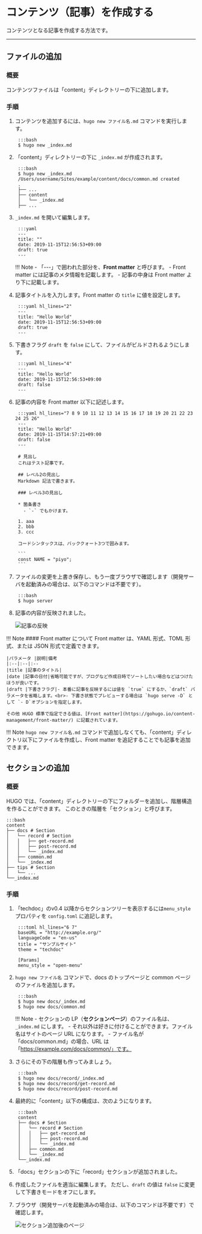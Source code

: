 # コンテンツ（記事）を作成する

コンテンツとなる記事を作成する方法です。

---
## ファイルの追加
### 概要
コンテンツファイルは「content」ディレクトリーの下に追加します。

### 手順

1. コンテンツを追加するには、`hugo new ファイル名.md` コマンドを実行します。

        :::bash
        $ hugo new _index.md

1. 「content」ディレクトリーの下に `_index.md` が作成されます。

        :::bash
        $ hugo new _index.md
        /Users/username/Sites/example/content/docs/common.md created
        .
        ├── ...
        ├── content
        │   └── _index.md
        ├── ...

1. `_index.md` を開いて編集します。

        :::yaml
        ---
        title: ""
        date: 2019-11-15T12:56:53+09:00
        draft: true
        ---

    !!! Note
        -  「---」で囲われた部分を、**Front matter** と呼びます。
        -  Front matter には記事のメタ情報を記載します。
        -  記事の中身は Front matter より下に記載します。

2. 記事タイトルを入力します。Front matter の `title` に値を設定します。

        :::yaml hl_lines="2"
        ---
        title: "Hello World"
        date: 2019-11-15T12:56:53+09:00
        draft: true
        ---

3. 下書きフラグ `draft` を `false` にして、ファイルがビルドされるようにします。

        :::yaml hl_lines="4"
        ---
        title: "Hello World"
        date: 2019-11-15T12:56:53+09:00
        draft: false
        ---

4. 記事の内容を Front matter 以下に記述します。

        :::yaml hl_lines="7 8 9 10 11 12 13 14 15 16 17 18 19 20 21 22 23 24 25 26"
        ---
        title: "Hello World"
        date: 2019-11-15T14:57:21+09:00
        draft: false
        ---

        # 見出し
        これはテスト記事です。

        ## レベル2の見出し
        Markdown 記法で書きます。

        ### レベル3の見出し

        * 箇条書き
          - `-` でもかけます。

        1. aaa
        2. bbb
        3. ccc

        コードシンタックスは、バッククォート3つで囲みます。

        ```
        const NAME = "piyo";
        ```

5. ファイルの変更を上書き保存し、もう一度ブラウザで確認します（開発サーバを起動済みの場合は、以下のコマンドは不要です）。

        :::bash
        $ hugo server

6. 記事の内容が反映されました。

    ![記事の反映](img/techdoc-add-content.png)

!!! Note
    #### Front matter について
    Front matter は、YAML 形式、TOML 形式、または JSON 形式で定義できます。

    |パラメータ |説明|備考
    |:--|:--|:--
    |title |記事のタイトル|
    |date |記事の日付|省略可能ですが、ブログなど作成日時でソートしたい場合などはつけたほうが良いです。
    |draft |下書きフラグ|- 本番に記事を反映するには値を `true` にするか、`draft` パラメータを省略します。<br>- 下書き状態でプレビューする場合は `hugo serve -D` として `- D`オプションを指定します。

    その他 HUGO 標準で指定できる値は、[Front matter](https://gohugo.io/content-management/front-matter/) に記載されています。

!!! Note
    `hugo new ファイル名.md` コマンドで追加しなくても、「content」ディレクトリ以下にファイルを作成し、Front matter を追記することでも記事を追加できます。

## セクションの追加
### 概要
HUGO では、「content」ディレクトリーの下にフォルダーを追加し、階層構造を作ることができます。
このときの階層を「セクション」と呼びます。

    :::bash
    content
    ├── docs # Section
    │   └── record # Section
    │   │   ├── get-record.md
    │   │   ├── post-record.md
    │   │   └── _index.md
    │   ├── common.md
    │   └── _index.md
    ├── tips # Section
    │   └── ...
    └──_index.md

### 手順

1. 「techdoc」のv0.4 以降からセクションツリーを表示するには`menu_style` プロパティを `config.toml` に追記します。

        :::toml hl_lines="6 7"
        baseURL = "http://example.org/"
        languageCode = "en-us"
        title = "サンプルサイト"
        theme = "techdoc"

        [Params]
        menu_style = "open-menu"

2. `hugo new ファイル名` コマンドで、docs のトップページと common ページのファイルを追加します。

        :::bash
        $ hugo new docs/_index.md
        $ hugo new docs/common.md

    !!! Note
        - セクションの LP（**セクションページ**）のファイル名は、`_index.md` にします。
        - それ以外は好きに付けることができます。ファイル名はサイトのページ URL になります。
            - ファイル名が「docs/common.md」の場合、URL は「https://example.com/docs/common/」です。

3. さらにその下の階層も作ってみましょう。

        :::bash
        $ hugo new docs/record/_index.md
        $ hugo new docs/record/get-record.md
        $ hugo new docs/record/post-record.md

4. 最終的に「content」以下の構成は、次のようになります。

        :::bash
        content
        ├── docs # Section
        │   └── record # Section
        │   │   ├── get-record.md
        │   │   ├── post-record.md
        │   │   └── _index.md
        │   ├── common.md
        │   └── _index.md
        └──_index.md

5. 「docs」セクションの下に「record」セクションが追加されました。

6. 作成したファイルを適当に編集します。
ただし、`draft` の値は `false` に変更して下書きモードをオフにします。

8. ブラウザ（開発サーバを起動済みの場合は、以下のコマンドは不要です）で確認します。

    ![セクション追加後のページ](img/techdoc-add-more.png)

